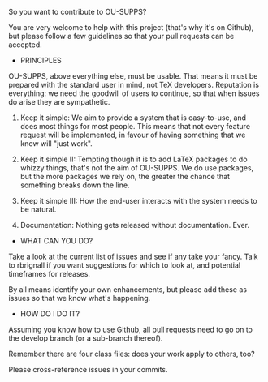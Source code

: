 So you want to contribute to OU-SUPPS? 

You are very welcome to help with this project (that's why it's on Github), but please follow a few guidelines so that your pull requests can be accepted.


* PRINCIPLES

OU-SUPPS, above everything else, must be usable. That means it must be prepared with the standard user in mind, not TeX developers. Reputation is everything: we need the goodwill of users to continue, so that when issues do arise they are sympathetic.

1. Keep it simple: We aim to provide a system that is easy-to-use, and does most things for most people. This means that not every feature request will be implemented, in favour of having something that we know will "just work". 

2. Keep it simple II: Tempting though it is to add LaTeX packages to do whizzy things, that's not the aim of OU-SUPPS. We do use packages, but the more packages we rely on, the greater the chance that something breaks down the line.

3. Keep it simple III: How the end-user interacts with the system needs to be natural. 

4. Documentation: Nothing gets released without documentation. Ever.

* WHAT CAN YOU DO?

Take a look at the current list of issues and see if any take your fancy. Talk to rbrignall if you want suggestions for which to look at, and potential timeframes for releases.

By all means identify your own enhancements, but please add these as issues so that we know what's happening.

* HOW DO I DO IT?

Assuming you know how to use Github, all pull requests need to go on to the develop branch (or a sub-branch thereof). 

Remember there are four class files: does your work apply to others, too? 

Please cross-reference issues in your commits. 

